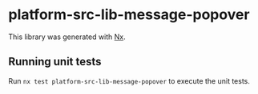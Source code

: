 # platform-src-lib-message-popover

This library was generated with [Nx](https://nx.dev).

## Running unit tests

Run `nx test platform-src-lib-message-popover` to execute the unit tests.
